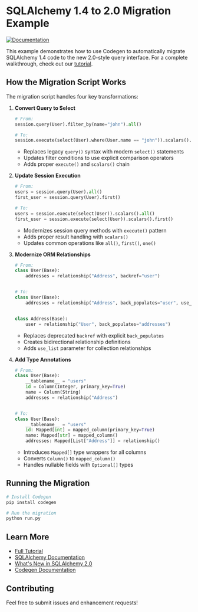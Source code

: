 # SQLAlchemy 1.4 to 2.0 Migration Example

[![Documentation](https://img.shields.io/badge/docs-graph-sitter.com-blue)](https://graph-sitter.com/tutorials/sqlalchemy-1.4-to-2.0)

This example demonstrates how to use Codegen to automatically migrate SQLAlchemy 1.4 code to the new 2.0-style query interface. For a complete walkthrough, check out our [tutorial](https://graph-sitter.com/tutorials/sqlalchemy-1.4-to-2.0).

## How the Migration Script Works

The migration script handles four key transformations:

1. **Convert Query to Select**

   ```python
   # From:
   session.query(User).filter_by(name="john").all()

   # To:
   session.execute(select(User).where(User.name == "john")).scalars().all()
   ```

   - Replaces legacy `query()` syntax with modern `select()` statements
   - Updates filter conditions to use explicit comparison operators
   - Adds proper `execute()` and `scalars()` chain

1. **Update Session Execution**

   ```python
   # From:
   users = session.query(User).all()
   first_user = session.query(User).first()

   # To:
   users = session.execute(select(User)).scalars().all()
   first_user = session.execute(select(User)).scalars().first()
   ```

   - Modernizes session query methods with `execute()` pattern
   - Adds proper result handling with `scalars()`
   - Updates common operations like `all()`, `first()`, `one()`

1. **Modernize ORM Relationships**

   ```python
   # From:
   class User(Base):
       addresses = relationship("Address", backref="user")


   # To:
   class User(Base):
       addresses = relationship("Address", back_populates="user", use_list=True)


   class Address(Base):
       user = relationship("User", back_populates="addresses")
   ```

   - Replaces deprecated `backref` with explicit `back_populates`
   - Creates bidirectional relationship definitions
   - Adds `use_list` parameter for collection relationships

1. **Add Type Annotations**

   ```python
   # From:
   class User(Base):
       __tablename__ = "users"
       id = Column(Integer, primary_key=True)
       name = Column(String)
       addresses = relationship("Address")


   # To:
   class User(Base):
       __tablename__ = "users"
       id: Mapped[int] = mapped_column(primary_key=True)
       name: Mapped[str] = mapped_column()
       addresses: Mapped[List["Address"]] = relationship()
   ```

   - Introduces `Mapped[]` type wrappers for all columns
   - Converts `Column()` to `mapped_column()`
   - Handles nullable fields with `Optional[]` types

## Running the Migration

```bash
# Install Codegen
pip install codegen

# Run the migration
python run.py
```

## Learn More

- [Full Tutorial](https://graph-sitter.com/tutorials/sqlalchemy-1.4-to-2.0)
- [SQLAlchemy Documentation](https://docs.sqlalchemy.org/en/20/)
- [What's New in SQLAlchemy 2.0](https://docs.sqlalchemy.org/en/20/changelog/migration_20.html)
- [Codegen Documentation](https://graph-sitter.com)

## Contributing

Feel free to submit issues and enhancement requests!
